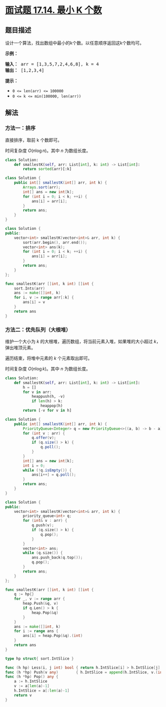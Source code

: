# [面试题 17.14. 最小 K 个数](https://leetcode.cn/problems/smallest-k-lcci)

## 题目描述

<!-- 这里写题目描述 -->
<p>设计一个算法，找出数组中最小的k个数。以任意顺序返回这k个数均可。</p>
<p><strong>示例：</strong></p>
<pre class="AnLi"><strong>输入：</strong> arr = [1,3,5,7,2,4,6,8], k = 4
<strong>输出：</strong> [1,2,3,4]
</pre>
<p><strong>提示：</strong></p>
<ul>
	<li><code>0 &lt;= len(arr) &lt;= 100000</code></li>
	<li><code>0 &lt;= k &lt;= min(100000, len(arr))</code></li>
</ul>

## 解法

### 方法一：排序

直接排序，取前 k 个数即可。

时间复杂度 $O(n\log n)$。其中 $n$ 为数组长度。

<!-- tabs:start -->

```python
class Solution:
    def smallestK(self, arr: List[int], k: int) -> List[int]:
        return sorted(arr)[:k]
```

```java
class Solution {
    public int[] smallestK(int[] arr, int k) {
        Arrays.sort(arr);
        int[] ans = new int[k];
        for (int i = 0; i < k; ++i) {
            ans[i] = arr[i];
        }
        return ans;
    }
}
```

```cpp
class Solution {
public:
    vector<int> smallestK(vector<int>& arr, int k) {
        sort(arr.begin(), arr.end());
        vector<int> ans(k);
        for (int i = 0; i < k; ++i) {
            ans[i] = arr[i];
        }
        return ans;
    }
};
```

```go
func smallestK(arr []int, k int) []int {
	sort.Ints(arr)
	ans := make([]int, k)
	for i, v := range arr[:k] {
		ans[i] = v
	}
	return ans
}
```

<!-- tabs:end -->

### 方法二：优先队列（大根堆）

维护一个大小为 $k$ 的大根堆，遍历数组，将当前元素入堆，如果堆的大小超过 $k$，弹出堆顶元素。

遍历结束，将堆中元素的 $k$ 个元素取出即可。

时间复杂度 $O(n\log k)$。其中 $n$ 为数组长度。

<!-- tabs:start -->

```python
class Solution:
    def smallestK(self, arr: List[int], k: int) -> List[int]:
        h = []
        for v in arr:
            heappush(h, -v)
            if len(h) > k:
                heappop(h)
        return [-v for v in h]
```

```java
class Solution {
    public int[] smallestK(int[] arr, int k) {
        PriorityQueue<Integer> q = new PriorityQueue<>((a, b) -> b - a);
        for (int v : arr) {
            q.offer(v);
            if (q.size() > k) {
                q.poll();
            }
        }
        int[] ans = new int[k];
        int i = 0;
        while (!q.isEmpty()) {
            ans[i++] = q.poll();
        }
        return ans;
    }
}
```

```cpp
class Solution {
public:
    vector<int> smallestK(vector<int>& arr, int k) {
        priority_queue<int> q;
        for (int& v : arr) {
            q.push(v);
            if (q.size() > k) {
                q.pop();
            }
        }
        vector<int> ans;
        while (q.size()) {
            ans.push_back(q.top());
            q.pop();
        }
        return ans;
    }
};
```

```go
func smallestK(arr []int, k int) []int {
	q := hp{}
	for _, v := range arr {
		heap.Push(&q, v)
		if q.Len() > k {
			heap.Pop(&q)
		}
	}
	ans := make([]int, k)
	for i := range ans {
		ans[i] = heap.Pop(&q).(int)
	}
	return ans
}

type hp struct{ sort.IntSlice }

func (h hp) Less(i, j int) bool { return h.IntSlice[i] > h.IntSlice[j] }
func (h *hp) Push(v any)        { h.IntSlice = append(h.IntSlice, v.(int)) }
func (h *hp) Pop() any {
	a := h.IntSlice
	v := a[len(a)-1]
	h.IntSlice = a[:len(a)-1]
	return v
}
```

<!-- tabs:end -->

<!-- end -->
